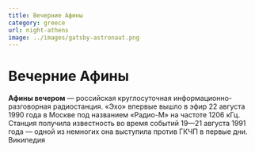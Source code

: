 ```yaml
---
title: Вечерние Афины
category: greece
url: night-athens
image: ../images/gatsby-astronaut.png
---
```


# Вечерние Афины

**Афины вечером** — российская круглосуточная информационно-разговорная радиостанция. «Эхо» впервые вышло в эфир 22 августа 1990 года в Москве под названием «Радио-М» на частоте 1206 кГц. Станция получила известность во время событий 19—21 августа 1991 года — одной из немногих она выступила против ГКЧП в первые дни. Википедия

